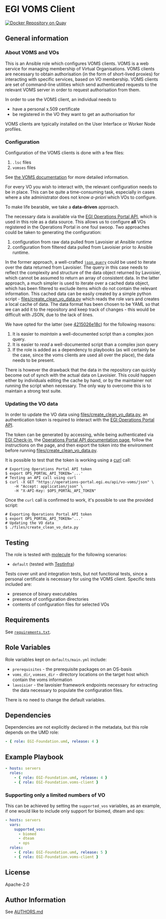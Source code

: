 # EGI VOMS Client

[![Docker Repository on Quay](https://quay.io/repository/egi/voms-client/status "Docker Repository on Quay")](https://quay.io/repository/egi/voms-client)

## General information

### About VOMS and VOs

This is an Ansible role which configures VOMS clients. VOMS is a web service for
managing membership of Virtual Organisations. VOMS clients are necessary to
obtain authorisation (in the form of short-lived proxies) for interacting with
specific services, based on VO membership. VOMS clients are set of command-line
utilities which send authenticated requests to the relevant VOMS server in order
to request authorisation from them.

In order to use the VOMS client, an individual needs to

- have a personal x.509 certificate
- be registered in the VO they want to get an authorisation for

VOMS clients are typically installed on the User Interface or Worker Node
profiles.

### Configuration

Configuration of the VOMS clients is done with a few files:

1. `.lsc` files
2. `vomses` files

See
[the VOMS documentation](http://italiangrid.github.io/voms/documentation/voms-clients-guide/3.0.4/#voms-trust)
for more detailed information.

For every VO you wish to interact with, the relevant configuration needs to be
in place. This can be quite a time-consuming task, especially in cases where a
site administrator does not know _a-priori_ which VOs to configure.

To make life bearable, we take a **data-driven** approach.

The necessary data is available via the
[EGI Operations Portal API](https://operations-portal.egi.eu/api-documentation),
which is used in this role as a data source. This allows us to configure **all**
VOs registered in the Operations Portal in one foul swoop. Two approaches could
be taken to generating the configuration:

1. configuration from raw data pulled from Lavoisier at Ansible runtime
1. configuration from filtered data pulled from Lavoisier prior to Ansible
   runtime.

In the former approach, a well-crafted
[`json_query`](https://docs.ansible.com/ansible/latest/user_guide/playbooks_filters.html#json-query-filter)
could be used to iterate over the data returned from Lavoisier. The query in
this case needs to reflect the complexity and structure of the data object
returned by Lavoisier, which cannot be assumed to return an array of consistent
data. In the latter approach, a much simpler is used to iterate over a cached
data object, which has been filtered to exclude items which do not contain the
relevant information. This cached data can be easily created by a simple python
script - [files/create_clean_vo_data.py](files/create_clean_vo_data.py) which
reads the role vars and creates a local cache of data. The data format has been
chosen to be YAML so that we can add it to the repository and keep track of
changes - this would be difficult with JSON, due to the lack of lines.

We have opted for the latter (see
[4215026e18c](https://github.com/EGI-Federation/ansible-role-VOMS-client/commit/52ac706fe059a336244bb2e4af0bdee2f37752a6))
for the following reasons:

1. It is easier to _maintain_ a well-documented script than a complex json
   query.
2. It is easier to _read_ a well-documented script than a complex json query
3. If the role is added as a dependency to playbooks (as will certainly be the
   case, since the voms clients are used all over the place), the data needs to
   be present.

There is however the drawback that the data in the repository can quickly become out
of synch with the actual data on Lavoisier. This could happen either by
individuals editing the cache by hand, or by the maintainer not running the
script when necessary. The only way to overcome this is to maintain a strong
test suite.

### Updating the VO data

In order to update the VO data using
[files/create_clean_vo_data.py](files/create_clean_vo_data.py), an
authentication token is required to interact with the
[EGI Operations Portal API](https://operations-portal.egi.eu/api).

The token can be generated by accessing, while being authenticated via
[EGI Check-in](https://docs.egi.eu/users/aai/check-in), the
[Operations Portal API documentation page](https://operations-portal.egi.eu/api-documentation),
follow the instructions on the page, and then export the token into the
environment before running
[files/create_clean_vo_data.py](files/create_clean_vo_data.py).

It is possible to test that the token is working using a
[curl](https://curl.se/) call:

```shell
# Exporting Operations Portal API token
$ export OPS_PORTAL_API_TOKEN='...'
# Testing an API call using curl
$ curl -X GET "https://operations-portal.egi.eu/api/vo-voms/json" \
    -H "Accept: application/json" \
    -H "X-API-Key: $OPS_PORTAL_API_TOKEN"
```

Once the `curl` call is confirmed to work, it's possible to use the provided
script:

```shell
# Exporting Operations Portal API token
$ export OPS_PORTAL_API_TOKEN='...'
# Updating the VO data
$ ./files/create_clean_vo_data.py
```

## Testing

The role is tested with
[molecule](https://ansible.readthedocs.io/projects/molecule/)
for the following scenarios:

- `default` (tested with
  [TestInfra](http://testinfra.readthedocs.io/en/latest/))

Tests cover unit and integration tests, but not functional tests, since a
personal certificate is necessary for using the VOMS client. Specific tests
included are:

- presence of binary executables
- presence of configuration directories
- contents of configuration files for selected VOs

## Requirements

See [`requirements.txt`](requirements.txt).

## Role Variables

Role variables kept on `defaults/main.yml` include:

- `prerequisites` - the prerequisite packages on an OS-basis
- `voms_dir`, `vomses_dir` - directory locations on the target host which
  contain the voms information
- `lavoisier` - the lavoisier framework endpoints necessary for extracting the
  data necessary to populate the configuration files.

There is no need to change the default variables.

## Dependencies

Dependencies are not explicitly declared in the metadata, but this role depends
on the UMD role:

```yaml
- { role: EGI-Foundation.umd, release: 4 }
```

## Example Playbook

```yaml
- hosts: servers
  roles:
    - { role: EGI-Foundation.umd, release: 4 }
    - { role: EGI-Foundation.voms-client }
```

### Supporting only a limited numbers of VO

This can be achieved by setting the `supported_vos` variables, as an example,
if one would like to include only support for biomed, dteam and ops:

```yaml
- hosts: servers
  vars:
    supported_vos:
      - biomed
      - dteam
      - ops
  roles:
    - { role: EGI-Foundation.umd, release: 5 }
    - { role: EGI-Foundation.voms-client }
```

## License

Apache-2.0

## Author Information

See [AUTHORS.md](AUTHORS.md)
